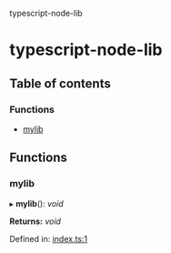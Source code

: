 typescript-node-lib

# typescript-node-lib

## Table of contents

### Functions

- [mylib](README.md#mylib)

## Functions

### mylib

▸ **mylib**(): *void*

**Returns:** *void*

Defined in: [index.ts:1](https://github.com/gaurav-kispotta/archive-management-system-core/blob/d44bc02/src/index.ts#L1)
